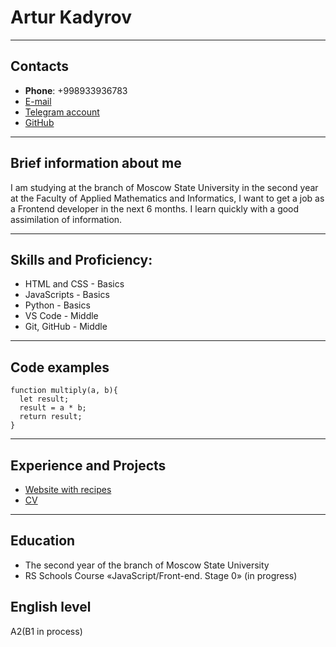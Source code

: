 # Artur Kadyrov
---

## Contacts
* __Phone__: +998933936783
* [E-mail](arturkadyrov729@gmail.com)
* [Telegram account](t.me/Neversaynever24)
* [GitHub](https://github.com/Neversaynever24?tab=repositories)

---
## Brief information about me
I am studying at the branch of Moscow State University in the second year at the Faculty of Applied Mathematics and Informatics, I want to get a job as a Frontend developer in the next 6 months. I learn quickly with a good assimilation of information.

---
## Skills and Proficiency:
* HTML and CSS - Basics
* JavaScripts - Basics
* Python - Basics
* VS Code - Middle
* Git, GitHub - Middle
---
## Code examples
```
function multiply(a, b){
  let result;
  result = a * b;
  return result;
}
```
---
## Experience and Projects
- [Website with recipes](https://neversaynever24.github.io/Recipes/)
- [CV](https://github.com/Neversaynever24/rsschool-cv)
---
## Education
* The second year of the branch of Moscow State University
* RS Schools Course «JavaScript/Front-end. Stage 0» (in progress)
## English level
A2(B1 in process)